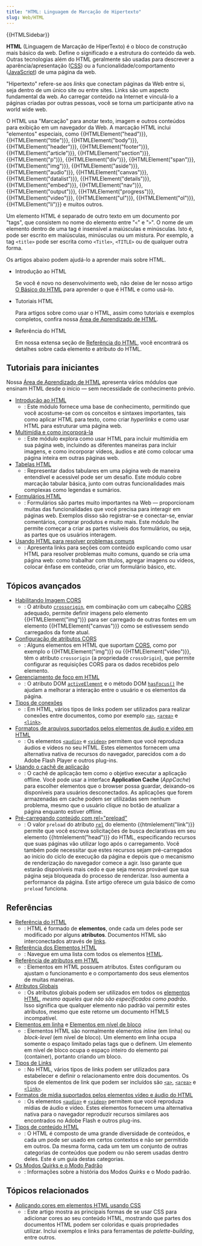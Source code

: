 ```yaml
---
title: "HTML: Linguagem de Marcação de Hipertexto"
slug: Web/HTML
---
```


{{HTMLSidebar}}

**HTML** (Linguagem de Marcação de HiperTexto) é o bloco de construção mais básico da web. Define o significado e a estrutura do conteúdo da web. Outras tecnologias além do HTML geralmente são usadas para descrever a aparência/apresentação ([CSS](/pt-BR/docs/Web/CSS)) ou a funcionalidade/comportamento ([JavaScript](/pt-BR/docs/Web/JavaScript)) de uma página da web.

"Hipertexto" refere-se aos _links_ que conectam páginas da Web entre si, seja dentro de um único site ou entre sites. Links são um aspecto fundamental da web. Ao carregar conteúdo na Internet e vinculá-lo a páginas criadas por outras pessoas, você se torna um participante ativo na world wide web.

O HTML usa "Marcação" para anotar texto, imagem e outros conteúdos para exibição em um navegador da Web. A marcação HTML inclui "elementos" especiais, como {{HTMLElement("head")}}, {{HTMLElement("title")}}, {{HTMLElement("body")}}, {{HTMLElement("header")}}, {{HTMLElement("footer")}}, {{HTMLElement("article")}}, {{HTMLElement("section")}}, {{HTMLElement("p")}}, {{HTMLElement("div")}}, {{HTMLElement("span")}}, {{HTMLElement("img")}}, {{HTMLElement("aside")}}, {{HTMLElement("audio")}}, {{HTMLElement("canvas")}}, {{HTMLElement("datalist")}}, {{HTMLElement("details")}}, {{HTMLElement("embed")}}, {{HTMLElement("nav")}}, {{HTMLElement("output")}}, {{HTMLElement("progress")}}, {{HTMLElement("video")}}, {{HTMLElement("ul")}}, {{HTMLElement("ol")}}, {{HTMLElement("li")}} e muitos outros.

Um elemento HTML é separado de outro texto em um documento por "tags", que consistem no nome do elemento entre "`<`" e "`>`". O nome de um elemento dentro de uma tag é insensível a maiúsculas e minúsculas. Isto é, pode ser escrito em maiúsculas, minúsculas ou um mistura. Por exemplo, a tag `<title>` pode ser escrita como `<Title>`, `<TITLE>` ou de qualquer outra forma.

Os artigos abaixo podem ajudá-lo a aprender mais sobre HTML.

- Introdução ao HTML

  Se você é novo no desenvolvimento web, não deixe de ler nosso artigo [O Básico do HTML](/pt-BR/docs/Aprender/Getting_started_with_the_web/HTML_basico) para aprender o que é HTML e como usá-lo.

- Tutoriais HTML

  Para artigos sobre como usar o HTML, assim como tutoriais e exemplos completos, confira nossa [Área de Aprendizado de HTML](/pt-BR/docs/Aprender/HTML).

- Referência do HTML

  Em nossa extensa seção de [Referência do HTML](/pt-BR/docs/Web/HTML/ReferenciaHTML), você encontrará os detalhes sobre cada elemento e atributo do HTML.

## Tutoriais para iniciantes

Nossa [Área de Aprendizado de HTML](/pt-BR/docs/Aprender/HTML) apresenta vários módulos que ensinam HTML desde o início — sem necessidade de conhecimento prévio.

- [Introdução ao HTML](/pt-BR/docs/Aprender/HTML/Introducao_ao_HTML)
  - : Este módulo fornece uma base de conhecimento, permitindo que você acostume-se com os conceitos e sintaxes importantes, tais como aplicar HTML para texto, como criar _hyperlinks_ e como usar HTML para estruturar uma página web.
- [Multimídia e como incorporá-la](/pt-BR/docs/Learn/HTML/Multimedia_and_embedding)
  - : Este módulo explora como usar HTML para incluir multimídia em sua página web, incluindo as diferentes maneiras para incluir imagens, e como incorporar vídeos, áudios e até como colocar uma página inteira em outras páginas web.
- [Tabelas HTML](/pt-BR/docs/Learn/HTML/Tables)
  - : Representar dados tabulares em uma página web de maneira entendível e acessível pode ser um desafio. Este módulo cobre marcação tabular básica, junto com outras funcionalidades mais complexas como legendas e sumários.
- [Formulários HTML](/pt-BR/docs/Learn/HTML/Forms)
  - : Formulários são partes muito importantes na Web — proporcionam muitas das funcionalidades que você precisa para interagir em páginas web. Exemplos disso são registrar-se e conectar-se, enviar comentários, comprar produtos e muito mais. Este módulo lhe permite começar a criar as partes visíveis dos formulários, ou seja, as partes que os usuários interagem.
- [Usando HTML para resolver problemas comuns](/pt-BR/docs/Learn/HTML/Howto)
  - : Apresenta links para seções com conteúdo explicando como usar HTML para resolver problemas muito comuns, quando se cria uma página web: como trabalhar com títulos, agregar imagens ou vídeos, colocar ênfase em conteúdo, criar um formulário básico, etc.

## Tópicos avançados

- [Habilitando Imagem CORS](/pt-BR/docs/Web/HTML/CORS_enabled_image)
  - : O atributo [`crossorigin`](/pt-BR/docs/Web/HTML/Element/img#crossorigin), em combinação com um cabeçalho [CORS](/pt-BR/docs/Glossary/CORS) adequado, permite definir imagens pelo elemento {{HTMLElement("img")}} para ser carregado de outras fontes em um elemento {{HTMLElement("canvas")}} como se estivessem sendo carregados da fonte atual.
- [Configuração de atributos CORS](/pt-BR/docs/Web/HTML/CORS_settings_attributes)
  - : Alguns elementos em HTML que suportam [CORS](/pt-BR/docs/HTTP/Access_control_CORS), como por exemplo o {{HTMLElement("img")}} ou {{HTMLElement("video")}}, têm o atributo `crossorigin` (a propriedade `crossOrigin`), que permite configurar as requisições CORS para os dados recebidos pelo elemento.
- [Gerenciamento de foco em HTML](/pt-BR/docs/Web/HTML/Focus_management_in_HTML)
  - : O atributo DOM [`activeElement`](/pt-BR/docs/Web/API/Document/activeElement) e o método DOM [`hasFocus()`](/pt-BR/docs/Web/API/Document/hasFocus) lhe ajudam a melhorar a interação entre o usuário e os elementos da página.
- [Tipos de conexões](/pt-BR/docs/Web/HTML/Link_types)
  - : Em HTML, vários tipos de links podem ser utilizados para realizar conexões entre documentos, como por exemplo [`<a>`](/pt-BR/docs/Web/HTML/Element/a), [`<area>`](/pt-BR/docs/Web/HTML/Element/area) e [`<link>`](/pt-BR/docs/Web/HTML/Element/link).
- [Formatos de arquivos suportados pelos elementos de áudio e vídeo em HTML](/pt-BR/docs/Web/HTML/Supported_media_formats)
  - : Os elementos [`<audio>`](/pt-BR/docs/Web/HTML/Element/audio) e [`<video>`](/pt-BR/docs/Web/HTML/Element/video) permitem que você reproduza áudios e vídeos no seu HTML. Estes elementos fornecem uma alternativa nativa de recursos do navegador, parecidos com a do Adobe Flash Player e outros plug-ins.
- [Usando o cachê de aplicação](/pt-BR/docs/Web/HTML/Using_the_application_cache)
  - : O cachê de aplicação tem como o objetivo executar a aplicação offline. Você pode usar a interface **Application Cache** (_AppCache_) para escolher elementos que o browser possa guardar, deixando-os disponíveis para usuários desconectados. As aplicações que forem armazenadas em cache podem ser utilizadas sem nenhum problema, mesmo que o usuário clique no botão de atualizar a página enquanto estiver offline.
- [Pré-carregando conteúdo com rel="preload"](/pt-BR/docs/Web/HTML/Preloading_content)
  - : O valor `preload` do atributo [`rel`](/pt-BR/docs/Web/HTML/Element/link#rel) do elemento {{htmlelement("link")}} permite que você escreva solicitações de busca declarativas em seu elemento {{htmlelement("head")}} do HTML, especificando recursos que suas páginas vão utilizar logo após o carregamento. Você também pode necessitar que estes recursos sejam pré-carregados ao início do ciclo de execução da página e depois que o mecanismo de renderização do navegador comece a agir. Isso garante que estarão disponíveis mais cedo e que seja menos provável que sua página seja bloqueada do processo de renderizar. Isso aumenta a performance da página. Este artigo oferece um guia básico de como `preload` funciona.

## Referências

- [Referência do HTML](/pt-BR/docs/Web/HTML/Reference)
  - : HTML é formado de **elementos**, onde cada um deles pode ser modificado por alguns **atributos**. Documentos HTML são interconectados através de [links](/pt-BR/docs/Web/HTML/Link_types).
- [Referência dos Elementos HTML](/pt-BR/docs/Web/HTML/Element)
  - : Navegue em uma lista com todos os elementos [HTML](/pt-BR/docs/Glossary/HTML).
- [Referência de atributos em HTML](/pt-BR/docs/Web/HTML/Attributes)
  - : Elementos em HTML possuem atributos. Estes configuram ou ajustam o funcionamento e o comportamento dos seus elementos de muitas maneiras.
- [Atributos Globais](/pt-BR/docs/Web/HTML/Global_attributes)
  - : Os atributos globais podem ser utilizados em todos os [elementos HTML](/pt-BR/docs/Web/HTML/Element), _mesmo aqueles que não são especificados como padrão_. Isso significa que qualquer elemento não padrão vai permitir estes atributos, mesmo que este retorne um documento HTML5 incompatível.
- [Elementos em linha](/pt-BR/docs/Web/HTML/Inline_elements) e [Elementos em nível de bloco](/pt-BR/docs/Web/HTML/Block-level_elements)
  - : Elementos HTML são normalmente elementos _inline_ (em linha) ou _block-level_ (em nível de bloco). Um elemento em linha ocupa somente o espaço limitado pelas tags que o definem. Um elemento em nível de bloco ocupa o espaço inteiro do elemento pai (container), portanto criando um bloco.
- [Tipos de Links](/pt-BR/docs/Web/HTML/Link_types)
  - : No HTML, vários tipos de links podem ser utilizados para estabelecer e definir o relacionamento entre dois documentos. Os tipos de elementos de link que podem ser incluídos são [`<a>`](/pt-BR/docs/Web/HTML/Element/a), [`<area>`](/pt-BR/docs/Web/HTML/Element/area) e [`<link>`](/pt-BR/docs/Web/HTML/Element/link).
- [Formatos de mídia suportados pelos elementos vídeo e áudio do HTML](/pt-BR/docs/Web/HTML/Supported_media_formats)
  - : Os elementos [`<audio>`](/pt-BR/docs/Web/HTML/Element/audio) e [`<video>`](/pt-BR/docs/Web/HTML/Element/video) permitem que você reproduza mídias de áudio e vídeo. Estes elementos fornecem uma alternativa nativa para o navegador reproduzir recursos similares aos encontrados no Adobe Flash e outros plug-ins.
- [Tipos de conteúdo HTML](/pt-BR/docs/Web/HTML/Kinds_of_HTML_content)
  - : O HTML é composto de uma grande diversidade de conteúdos, e cada um pode ser usado em certos contextos e não ser permitido em outros. Da mesma forma, cada um tem um conjunto de outras categorias de conteúdos que podem ou não serem usadas dentro deles. Este é um guia destas categorias.
- [Os Modos Quirks e o Modo Padrão](/pt-BR/docs/Web/HTML/Quirks_Mode_and_Standards_Mode)
  - : Informações sobre a história dos Modos _Quirks_ e o Modo padrão.

## Tópicos relacionados

- [Aplicando cores em elementos HTML usando CSS](/pt-BR/docs/Web/HTML/Applying_color)
  - : Este artigo mostra as principais formas de se usar CSS para adicionar cores ao seu conteúdo HTML, mostrando que partes dos documentos HTML podem ser coloridas e quais propriedades utilizar. Inclui exemplos e links para ferramentas de _palette-building_, entre outros.
